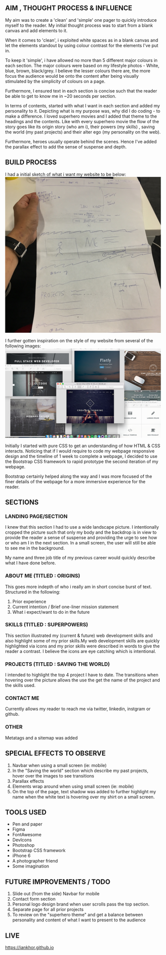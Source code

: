 ##  AIM , THOUGHT PROCESS & INFLUENCE
My aim was to create a 'clean' and 'simple' one pager to quickly introduce myself to the reader.
My initial thought process was to start from a blank canvas and add elements to it.

When it comes to 'clean', i exploited white spaces as in a blank canvas and let the elements standout by using colour contrast for the elements I've put in.

To keep it 'simple', i have allowed no more than 5 different major colours in each section. The major colours were based on my lifestyle photos - White, blue, brown, black/grey. I believe the lesser colours there are, the more focus the audience would be onto the content after being visually stimulated by the simplicity of colours on a page.

Furthermore, I ensured text in each section is concise such that the reader be able to get to know me in ~20 seconds per section.

In terms of contents, started with what I want in each section and added my personality to it. Depicting what is my purpose was, why did I do coding - to make a difference. I loved superhero movies and I added that theme to the headings and the contents. Like with every superhero movie the flow of the story goes like its origin story (who am i), their powers (my skills) , saving the world (my past projects) and their alter ego (my personality on the web).

Furthermore, heroes usually operate behind the scenes. Hence I've added the parallax effect to add the sense of suspense and depth.


## BUILD PROCESS
I had a initial sketch of what i want my website to be below:
![Home page](https://github.com/iankhor/iankhor.github.io/blob/master/reference/initial%20sketch.jpg)

I further gotten inspiration on the style of my website from several of the following images:
![Home page](https://github.com/iankhor/iankhor.github.io/blob/master/reference/inspiration.png)

Initially I started with pure CSS to get an understanding of how HTML & CSS interacts. Noticing that if I would require to code my webpage responsive design and the timeline of 1 week to complete a webpage, I decided to use the Bootstrap CSS framework to rapid prototype the second iteration of my webpage.

Bootstrap certainly helped along the way and I was more focused of the finer details of the webpage for a more immersive experience for the reader.

## SECTIONS

### LANDING PAGE/SECTION
I knew that this section I had to use a wide landscape picture. I intentionally cropped the picture such that only my body and the backdrop is in view to provide the reader a sense of suspense and providing the urge to see how or who am I in the next section. In a small screen, the user will still be able to see me in the background.

My name and three job title of my previous career would quickly describe what I have done before.

### ABOUT ME (TITLED : ORIGINS)
This goes more indepth of who i really am in short concise burst of text. Structured in the following:
1. Prior experience
2. Current intention / Brief one-liner mission statement
3. What i expect/want to do in the future

### SKILLS (TITLED : SUPERPOWERS)
This section illustrated my (current & future) web development skills and also highlight some of my prior skills.My web development skills are quickly highlighted via icons and my prior skills were described in words to give the reader a contrast. I believe the icons are eye catching which is intentional.

### PROJECTS (TITLED : SAVING THE WORLD)
I intended to highlight the top 4 project I have to date. The transitions when hovering over the picture allows the use the get the name of the project and the skills used.

### CONTACT ME
Currently allows my reader to reach me via twitter, linkedin, instgram or github.

### OTHER
Metatags and a sitemap was added


## SPECIAL EFFECTS TO OBSERVE
1. Navbar when using a small screen (ie: mobile)
2. In the "Saving the world" section which describe my past projects, hover over the images to see transitions
3. Parallax effects
4. Elements wrap around when using small screen (ie: mobile)
5. On the top of the page, text shadow was added to further highlight my name when the white text is hovering over my shirt on a small screen.

## TOOLS  USED
- Pen and paper
- Figma
- FontAwesome
- DevIcons
- Photoshop
- Bootstrap CSS framework
- iPhone 6
- A photographer friend
- Some imagination

## FUTURE IMPROVEMENTS / TODO
1. Slide out (from the side) Navbar for mobile
2. Contact form section
3. Personal logo design brand when user scrolls pass the top section.
4. Separate page for all prior projects
5. To review on the "superhero theme" and get a balance between personality and content
of what I want to present to the audience

## LIVE
https://iankhor.github.io
